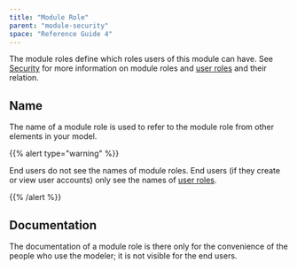 ```yaml
---
title: "Module Role"
parent: "module-security"
space: "Reference Guide 4"
---
```

The module roles define which roles users of this module can have. See [Security](security) for more information on module roles and [user roles](user-role) and their relation.

## Name

The name of a module role is used to refer to the module role from other elements in your model.

{{% alert type="warning" %}}

End users do not see the names of module roles. End users (if they create or view user accounts) only see the names of [user roles](user-role).

{{% /alert %}}

## Documentation

The documentation of a module role is there only for the convenience of the people who use the modeler; it is not visible for the end users.
